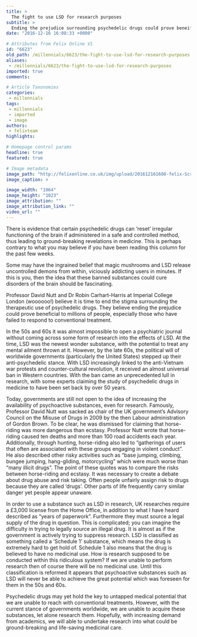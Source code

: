```yaml
---
title: >
  The fight to use LSD for research purposes
subtitle: >
  Ending the prejudice surrounding psychedelic drugs could prove beneificial to millions of people, especially those who have failed to respond to conventional treatment
date: "2016-12-16 16:08:33 +0000"

# Attributes from Felix Online V1
id: "6623"
old_path: /millennials/6623/the-fight-to-use-lsd-for-research-purposes
aliases:
 - /millennials/6623/the-fight-to-use-lsd-for-research-purposes
imported: true
comments:

# Article Taxonomies
categories:
 - millennials
tags:
 - millennials
 - imported
 - image
authors:
 - felixteam
highlights:

# Homepage control params
headline: true
featured: true

# Image metadata
image_path: "http://felixonline.co.uk/img/upload/201612161608-felix-Screen Shot 2016-12-16 at 16.08.16.png"
image_caption: >

image_width: "1064"
image_height: "1023"
image_attribution: ""
image_attribution_link: ""
video_url: ""
---
```


There is evidence that certain psychedelic drugs can ‘reset’ irregular functioning of the brain if administered in a safe and controlled method, thus leading to ground-breaking revelations in medicine. This is perhaps contrary to what you may believe if you have been reading this column for the past few weeks.

Some may have the ingrained belief that magic mushrooms and LSD release uncontrolled demons from within, viciously addicting users in minutes. If this is you, then the idea that these banned substances could cure disorders of the brain should be fascinating.

Professor David Nutt and Dr Robin Carhart-Harris at Imperial College London (woooooo!) believe it is time to end the stigma surrounding the therapeutic use of psychedelic drugs. They believe ending the prejudice could prove beneficial to millions of people, especially those who have failed to respond to conventional treatment.

In the 50s and 60s it was almost impossible to open a psychiatric journal without coming across some form of research into the effects of LSD. At the time, LSD was the newest wonder substance, with the potential to treat any mental ailment thrown at it. However, by the late 60s, the political will of worldwide governments (particularly the United States) stepped up their anti-psychedelic stance. With LSD increasingly linked to the anti-Vietnam war protests and counter-cultural revolution, it received an almost universal ban in Western countries. With the ban came an unprecedented lull in research, with some experts claiming the study of psychedelic drugs in medicine to have been set back by over 50 years.

Today, governments are still not open to the idea of increasing the availability of psychoactive substances, even for research. Famously, Professor David Nutt was sacked as chair of the UK government’s Advisory Council on the Misuse of Drugs in 2009 by the then Labour administration of Gordon Brown. To be clear, he was dismissed for claiming that horse-riding was more dangerous than ecstasy. Professor Nutt wrote that horse-riding caused ten deaths and more than 100 road accidents each year. Additionally, through hunting, horse-riding also led to “gatherings of users that often are associated with these groups engaging in violent conduct”. He also described other risky activities such as “base jumping, climbing, bungee jumping, hang-gliding, motorcycling” which were much worse than “many illicit drugs”. The point of these quotes was to compare the risks between horse-riding and ecstasy. It was necessary to create a debate about drug abuse and risk taking. Often people unfairly assign risk to drugs because they are called ‘drugs’. Other parts of life frequently carry similar danger yet people appear unaware.

In order to use a substance such as LSD in research, UK researches require a £3,000 license from the Home Office, in addition to what I have heard described as “years of paperwork”. Furthermore they must source a legal supply of the drug in question. This is complicated; you can imagine the difficulty in trying to legally source an illegal drug. It is almost as if the government is actively trying to suppress research. LSD is classified as something called a ‘Schedule 1’ substance, which means the drug is extremely hard to get hold of. Schedule 1 also means that the drug is believed to have no medicinal use. How is research supposed to be conducted within this ridiculous system? If we are unable to perform research then of course there will be no medicinal use. Until this classification is reformed it appears that psychoactive substances such as LSD will never be able to achieve the great potential which was foreseen for them in the 50s and 60s.

Psychedelic drugs may yet hold the key to untapped medical potential that we are unable to reach with conventional treatments. However, with the current stance of governments worldwide, we are unable to acquire these substances, let alone research them. Hopefully, with increasing demand from academics, we will able to undertake research into what could be ground-breaking and life-saving medicinal care.
